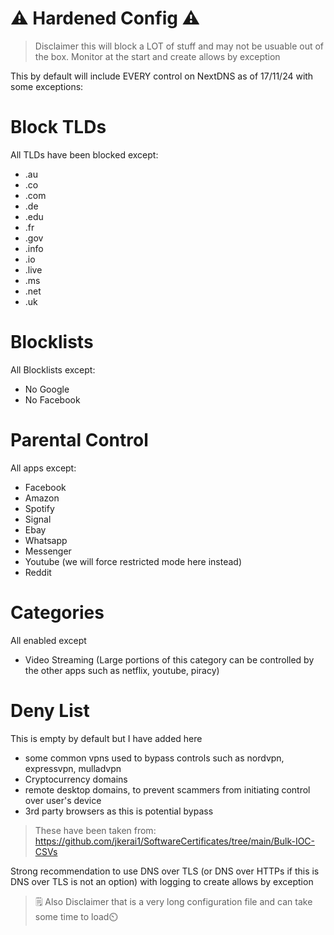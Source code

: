 # ⚠️ Hardened Config ⚠️
> Disclaimer this will block a LOT of stuff and may not be usuable out of the box. Monitor at the start and create allows by exception

This by default will include EVERY control on NextDNS as of 17/11/24 with some exceptions:  

# Block TLDs

All TLDs have been blocked except:

- .au
- .co
- .com
- .de
- .edu
- .fr
- .gov
- .info
- .io
- .live
- .ms
- .net
- .uk

# Blocklists

All Blocklists except:

- No Google
- No Facebook

# Parental Control

All apps except:  

- Facebook
- Amazon
- Spotify
- Signal
- Ebay
- Whatsapp
- Messenger
- Youtube (we will force restricted mode here instead)
- Reddit


# Categories

All enabled except
- Video Streaming (Large portions of this category can be controlled by the other apps such as netflix, youtube, piracy)


# Deny List
This is empty by default but I have added here
- some common vpns used to bypass controls such as nordvpn, expressvpn, mulladvpn
- Cryptocurrency domains
- remote desktop domains, to prevent scammers from initiating control over user's device
- 3rd party browsers as this is potential bypass  
> These have been taken from: https://github.com/jkerai1/SoftwareCertificates/tree/main/Bulk-IOC-CSVs

Strong recommendation to use DNS over TLS (or DNS over HTTPs if this is DNS over TLS is not an option) with logging to create allows by exception


> 🗒️ Also Disclaimer that is a very long configuration file and can take some time to load⏲️  
